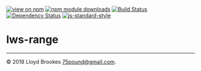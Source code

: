 [![view on npm](https://img.shields.io/npm/v/lws-range.svg)](https://www.npmjs.org/package/lws-range)
[![npm module downloads](https://img.shields.io/npm/dt/lws-range.svg)](https://www.npmjs.org/package/lws-range)
[![Build Status](https://travis-ci.org/lwsjs/range.svg?branch=master)](https://travis-ci.org/lwsjs/range)
[![Dependency Status](https://david-dm.org/lwsjs/range.svg)](https://david-dm.org/lwsjs/range)
[![js-standard-style](https://img.shields.io/badge/code%20style-standard-brightgreen.svg)](https://github.com/feross/standard)

# lws-range


* * *

&copy; 2018 Lloyd Brookes <75pound@gmail.com>.
